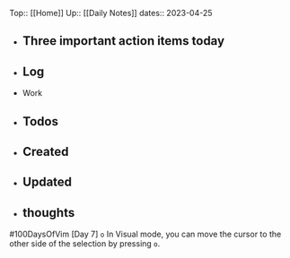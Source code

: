 Top:: [[Home]]
Up:: [[Daily Notes]]
dates:: 2023-04-25

- Three important action items today
	- 
- Log
	- 
- Work
- Todos
	- 
- Created
	- 
- Updated
	- 
- thoughts 
	- 
#100DaysOfVim 
[Day 7] `o`
In Visual mode, you can move the cursor to the other side of the selection by pressing `o`.